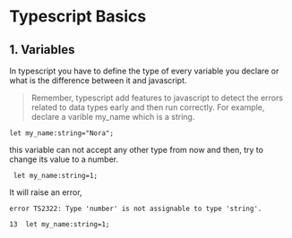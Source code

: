 # Typescript Basics

## 1. Variables
In typescript you have to define the type of every variable you declare or what is the difference between it and javascript.
> Remember, typescript add features to javascript to detect the errors related to data types early and then run correctly.
For example, declare a varible my_name which is a string.

```
let my_name:string="Nora";
```
this variable can not accept any other type from now and then, try to change its value to a number.

```
 let my_name:string=1;

```

It will raise an error,

```
error TS2322: Type 'number' is not assignable to type 'string'.

13  let my_name:string=1;
```

